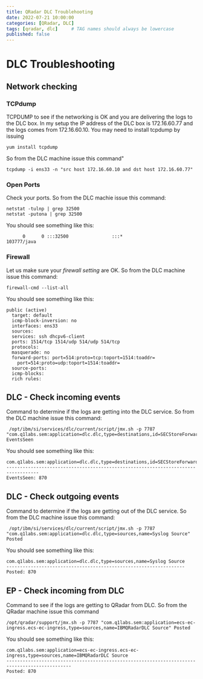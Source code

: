 ```yaml
---
title: QRadar DLC Troublehooting
date: 2022-07-21 10:00:00
categories: [QRadar, DLC]
tags: [qradar, dlc]     # TAG names should always be lowercase
published: false
---
```



# DLC Troubleshooting


## Network checking

### TCPdump

TCPDUMP to see if the networking is OK and you are delivering the logs to the DLC box. In my setup the
IP address of the DLC box is 172.16.60.77 and the logs comes from 172.16.60.10. You may need to install tcpdump by issuing 

````shell
yum install tcpdump
````


So from the DLC machine issue this command"


````shell
tcpdump -i ens33 -n "src host 172.16.60.10 and dst host 172.16.60.77"
````

### Open Ports

Check your ports. So from the DLC machie issue this command:

````shell
netstat -tulnp | grep 32500
netstat -putona | grep 32500
````


You should see something like this:

````
      0      0 :::32500                :::*                                103777/java                     
````


### Firewall

Let us make sure your *firewall setting* are OK. So from the DLC machine issue this command:

````shell
firewall-cmd --list-all
````


You should see something like this:

````
public (active)
  target: default
  icmp-block-inversion: no
  interfaces: ens33
  sources: 
  services: ssh dhcpv6-client
  ports: 1514/tcp 1514/udp 514/udp 514/tcp
  protocols: 
  masquerade: no
  forward-ports: port=514:proto=tcp:toport=1514:toaddr=
	port=514:proto=udp:toport=1514:toaddr=
  source-ports: 
  icmp-blocks: 
  rich rules: 
````

## DLC - Check incoming events

Command to determine if the logs are getting into the DLC service. So from the DLC machine issue this command:

````shell
 /opt/ibm/si/services/dlc/current/script/jmx.sh -p 7787 "com.q1labs.sem:application=dlc.dlc,type=destinations,id=SECStoreForwardDestination" EventsSeen
````



You should see something like this:


````
com.q1labs.sem:application=dlc.dlc,type=destinations,id=SECStoreForwardDestination
----------------------------------------------------------------------------------
EventsSeen: 870 
````


## DLC - Check outgoing events

Command to determine if the logs are getting out of the DLC service. So from the DLC machine issue this command:

````shell
 /opt/ibm/si/services/dlc/current/script/jmx.sh -p 7787 "com.q1labs.sem:application=dlc.dlc,type=sources,name=Syslog Source" Posted
````


You should see something like this:

````
com.q1labs.sem:application=dlc.dlc,type=sources,name=Syslog Source
------------------------------------------------------------------
Posted: 870
````

## EP - Check incoming from DLC

Command to see if the logs are getting to QRadar from DLC. So from the QRadar machine issue this command

````shell
/opt/qradar/support/jmx.sh -p 7787 "com.q1labs.sem:application=ecs-ec-ingress.ecs-ec-ingress,type=sources,name=IBMQRadarDLC Source" Posted
````


You should see something like this:


````
com.q1labs.sem:application=ecs-ec-ingress.ecs-ec-ingress,type=sources,name=IBMQRadarDLC Source
----------------------------------------------------------------------------------------------
Posted: 870
````

